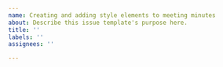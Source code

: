 ```yaml
---
name: Creating and adding style elements to meeting minutes
about: Describe this issue template's purpose here.
title: ''
labels: ''
assignees: ''

---
```



